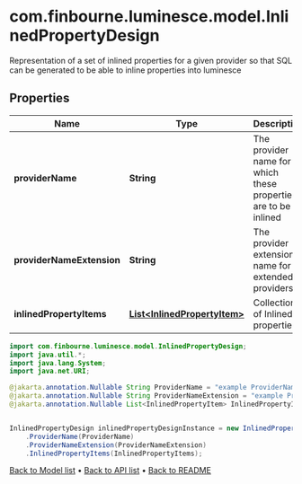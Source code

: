 # com.finbourne.luminesce.model.InlinedPropertyDesign
Representation of a set of inlined properties for a given provider so that SQL can be generated to be able to inline properties into luminesce

## Properties

Name | Type | Description | Notes
------------ | ------------- | ------------- | -------------
**providerName** | **String** | The provider name for which these properties are to be inlined | [optional] [default to String]
**providerNameExtension** | **String** | The provider extension name for extended providers | [optional] [default to String]
**inlinedPropertyItems** | [**List&lt;InlinedPropertyItem&gt;**](InlinedPropertyItem.md) | Collection of Inlined properties | [optional] [default to List<InlinedPropertyItem>]

```java
import com.finbourne.luminesce.model.InlinedPropertyDesign;
import java.util.*;
import java.lang.System;
import java.net.URI;

@jakarta.annotation.Nullable String ProviderName = "example ProviderName";
@jakarta.annotation.Nullable String ProviderNameExtension = "example ProviderNameExtension";
@jakarta.annotation.Nullable List<InlinedPropertyItem> InlinedPropertyItems = new List<InlinedPropertyItem>();


InlinedPropertyDesign inlinedPropertyDesignInstance = new InlinedPropertyDesign()
    .ProviderName(ProviderName)
    .ProviderNameExtension(ProviderNameExtension)
    .InlinedPropertyItems(InlinedPropertyItems);
```


[Back to Model list](../README.md#documentation-for-models) &#8226; [Back to API list](../README.md#documentation-for-api-endpoints) &#8226; [Back to README](../README.md)
